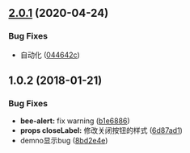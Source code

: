 ## [2.0.1](https://github.com/tinper-bee/alert/compare/v2.0.0...v2.0.1) (2020-04-24)


### Bug Fixes

* 自动化 ([044642c](https://github.com/tinper-bee/alert/commit/044642c6b4a1a4d5a6c002dfadd4360fb7bd476f))



<a name="1.0.2"></a>
## 1.0.2 (2018-01-21)


### Bug Fixes

* **bee-alert:** fix warning ([b1e6886](https://github.com/tinper-bee/alert/commit/b1e6886))
* **props closeLabel:** 修改关闭按钮的样式 ([6d87ad1](https://github.com/tinper-bee/alert/commit/6d87ad1))
* demno显示bug ([8bd2e4e](https://github.com/tinper-bee/alert/commit/8bd2e4e))




